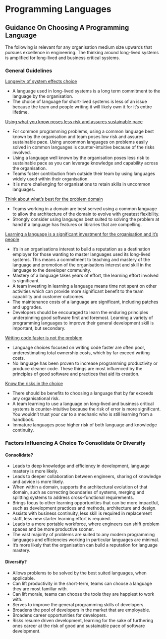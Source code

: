 # Programming Languages

## Guidance On Choosing A Programming Language
The following is relevant for any organisation medium size upwards that pursues excellence in engineering.  The thinking around long-lived systems is amplified for long-lived and business critical systems.

### General Guidelines
<ins>Longevity of system effects choice</ins>
- A language used in long-lived systems is a long term commitment to the language by the organisation.
- The choice of language for short-lived systems is less of an issue because the team and people writing it will likely own it for it’s entire lifetime.

<ins>Using what you know poses less risk and assures sustainable pace</ins>
- For common programming problems, using a common language best known by the organisation and team poses low risk and assures sustainable pace.  Using uncommon languages on problems easily solved in common languages is counter-intuitive because of the risks involved.
- Using a language well known by the organisation poses less risk to sustainable pace as you can leverage knowledge and capability across the organisation.
- Teams foster contribution from outside their team by using languages widely used within their organisation.
- It is more challenging for organisations to retain skills in uncommon languages.

<ins>Think about what’s best for the problem domain</ins>
- Teams working in a domain are best served using a common language to allow the architecture of the domain to evolve with greatest flexibility.
- Strongly consider using languages best suited to solving the problem at hand if a language has features or libraries that are compelling.

<ins>Learning a language is a significant investment for the organisation and it’s people</ins>
- It’s in an organisations interest to build a reputation as a destination employer for those wanting to master languages used its long-lived systems.  This means a commitment to teaching and mastery of the language and promotion of the organisations interest and skill in the language to the developer community.
- Mastery of a language takes years of effort, the learning effort involved is significant.
- A team investing in learning a language means time not spent on other activities which can provide more significant benefit to the team capability and customer outcomes.
- The maintenance costs of a language are significant, including patches and upgrades.
- Developers should be encouraged to learn the enduring principles underpinning good software first and foremost.  Learning a variety of programming languages to improve their general development skill is important, but secondary.

<ins>Writing code faster is not the problem</ins>
- Language choices focused on writing code faster are often poor, underestimating total ownership costs, which by far exceed writing costs.
- No language has been proven to increase programming productivity or produce cleaner code.  These things are most influenced by the principles of good software and practices that aid its creation.

<ins>Know the risks in the choice</ins>
- There should be benefits to choosing a language that by far exceeds any organisational risk.
- A team learning to use a language on long-lived and business critical systems is counter-intuitive because the risk of error is more significant.  You wouldn’t trust your car to a mechanic who is still learning from a handbook.
- Immature languages pose higher risk of both language and knowledge continuity.

### Factors Influencing A Choice To Consolidate Or Diversify

#### Consolidate?
- Leads to deep knowledge and efficiency in development, language mastery is more likely.
- Leads to deeper collaboration between engineers, sharing of knowledge and advice is more likely.
- When within a domain, supports the architectural evolution of that domain, such as correcting boundaries of systems, merging and splitting systems to address cross-functional requirements.
- Brings focus to other learning opportunities that can be more impactful, such as development practices and methods, architecture and design.
- Assists with business continuity, less skill is required in replacement staff, less new starter learning effort is required.
- Leads to a more portable workforce, where engineers can shift problem spaces and be more productive sooner.
- The vast majority of problems are suited to any modern programming languages and efficiencies working in particular languages are minimal.
- It’s more likely that the organisation can build a reputation for language mastery.

#### Diversify?
- Allows problems to be solved by the best suited languages, when applicable.
- Can lift productivity in the short-term, teams can choose a language they are most familiar with.
- Can lift morale, teams can choose the tools they are happiest to work with.
- Serves to improve the general programming skills of developers.
- Broadens the pool of developers in the market that are employable.
- Broadens career opportunities for developers.
- Risks resume driven development, learning for the sake of furthering ones career at the risk of good and sustainable pace of software development.
